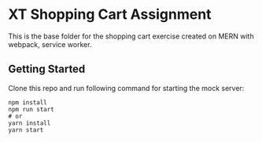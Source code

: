 # XT Shopping Cart Assignment

This is the base folder for the shopping cart exercise created on MERN with webpack, service worker.


## Getting Started

Clone this repo and run following command for starting the mock server:

```
npm install
npm run start
# or
yarn install
yarn start
```
